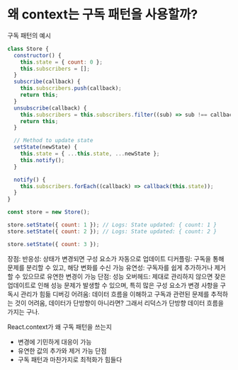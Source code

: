 # 왜 context는 구독 패턴을 사용할까?

구독 패턴의 예시

```javascript
class Store {
  constructor() {
    this.state = { count: 0 };
    this.subscribers = [];
  }
  subscribe(callback) {
    this.subscribers.push(callback);
    return this;
  }
  unsubscribe(callback) {
    this.subscribers = this.subscribers.filter((sub) => sub !== callback);
    return this;
  }

  // Method to update state
  setState(newState) {
    this.state = { ...this.state, ...newState };
    this.notify();
  }

  notify() {
    this.subscribers.forEach((callback) => callback(this.state));
  }
}

const store = new Store();

store.setState({ count: 1 }); // Logs: State updated: { count: 1 }
store.setState({ count: 2 }); // Logs: State updated: { count: 2 }

store.setState({ count: 3 });
```

장점:
반응성: 상태가 변경되면 구성 요소가 자동으로 업데이트
디커플링: 구독을 통해 문제를 분리할 수 있고, 해당 변화를 수신 가능
유연성: 구독자를 쉽게 추가하거나 제거할 수 있으므로 유연한 변경이 가능
단점:
성능 오버헤드: 제대로 관리하지 않으면 잦은 업데이트로 인해 성능 문제가 발생할 수 있으며, 특히 많은 구성 요소가 변경 사항을 구독시 관리가 힘듦
디버깅 어려움: 데이터 흐름을 이해하고 구독과 관련된 문제를 추적하는 것이 어려움, 데이터가 단방향이 아니라면? 그래서 리덕스가 단방향 데이터 흐름을 가지는 구나.

React.context가 왜 구독 패턴을 쓰는지

- 변경에 기민하게 대응이 가능
- 유연한 값의 추가와 제거 가능
  단점
- 구독 패턴과 마찬가지로 최적화가 힘들다
